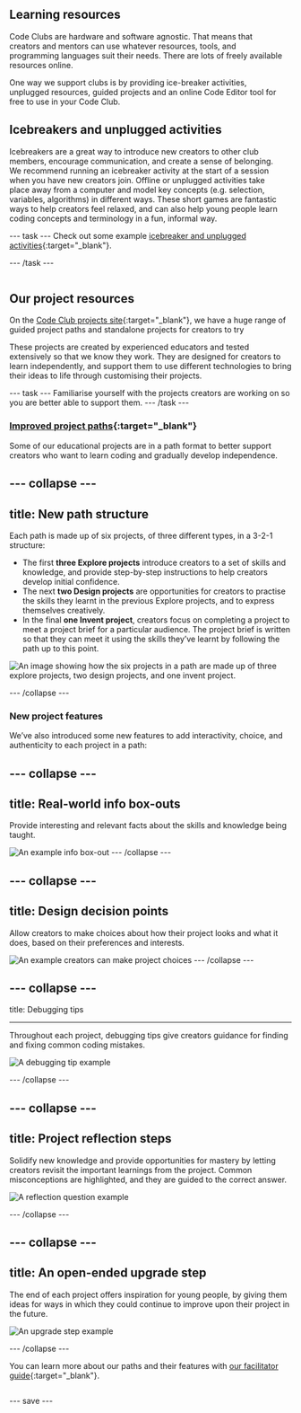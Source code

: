 ## Learning resources

<div style="display: flex; flex-wrap: wrap">
<div style="flex-basis: 200px; flex-grow: 1; margin-right: 15px;">
Code Clubs are hardware and software agnostic. That means that creators and mentors can use whatever resources, tools, and programming languages suit their needs. There are lots of freely available resources online. 

One way we support clubs is by providing  ice-breaker activities, unplugged resources, guided projects and an online Code Editor tool for free to use in your Code Club.  
  
## Icebreakers and unplugged activities
Icebreakers are a great way to introduce new creators to other club members, encourage communication, and create a sense of belonging. We recommend running an icebreaker activity at the start of a session when you have new creators join. Offline or unplugged activities take place away from a computer and model key concepts (e.g. selection, variables, algorithms) in different ways. These short games are fantastic ways to help creators feel relaxed, and can also help young people learn coding concepts and terminology in a fun, informal way.

--- task ---
Check out some example [icebreaker and unplugged activities](https://codeclub.org/en/resources/activities){:target="_blank"}.
  
--- /task ---
  
</div>
<div>

## Our project resources
On the [Code Club projects site](https://projects.raspberrypi.org/en){:target="_blank"}, we have a huge range of guided project paths and standalone projects for creators to try

These projects are created by experienced educators and tested extensively so that we know they work. They are designed for creators to learn independently, and support them to use different technologies to bring their ideas to life through customising their projects.
  
--- task ---
Familiarise yourself with the projects creators are working on so you are better able to support them. 
--- /task ---

### [Improved project paths](https://projects.raspberrypi.org/en/paths){:target="_blank"}

Some of our educational projects are in a path format to better support creators who want to learn coding and gradually develop independence. 

--- collapse ---
---
title: New path structure
---

Each path is made up of six projects, of three different types, in a 3-2-1 structure:

+ The first **three Explore projects** introduce creators to a set of skills and knowledge, and provide step-by-step instructions to help creators develop initial confidence. 
+ The next **two Design projects** are opportunities for creators to practise the skills they learnt in the previous Explore projects, and to express themselves creatively. 
+ In the final **one Invent project**, creators focus on completing a project to meet a project brief for a particular audience. The project brief is written so that they can meet it using the skills they’ve learnt by following the path up to this point. 
  

![An image showing how the six projects in a path are made up of three explore projects, two design projects, and one invent project.](images/Project-types.png)

--- /collapse ---

### New project features

We’ve also introduced some new features to add interactivity, choice, and authenticity to each project in a path:

--- collapse ---
---
title: Real-world info box-outs
---

Provide interesting and relevant facts about the skills and knowledge being taught.
  
![An example info box-out](images/box-out.png)
--- /collapse ---

--- collapse ---
---
title: Design decision points
---
Allow creators to make choices about how their project looks and what it does, based on their preferences and interests.
  
![An example creators can make project choices](images/design-decision.png)
--- /collapse ---

--- collapse ---
---

title: Debugging tips

---
Throughout each project, debugging tips give creators guidance for finding and fixing common coding mistakes.

![A debugging tip example](images/Debug-Python.png)

--- /collapse ---
  
--- collapse ---
---
title: Project reflection steps
---
Solidify new knowledge and provide opportunities for mastery by letting creators revisit the important learnings from the project. Common misconceptions are highlighted, and they are guided to the correct answer.

![A reflection question example](images/Reflection.png)

--- /collapse ---

--- collapse ---
---
title: An open-ended upgrade step
---
The end of each project offers inspiration for young people, by giving them ideas for ways in which they could continue to improve upon their project in the future.

![An upgrade step example](images/Upgrade.png)

--- /collapse ---
 

You can learn more about our paths and their features with [our facilitator guide](https://projects.raspberrypi.org/en/projects/321-make-facilitator-guide){:target="_blank"}.

</div>
</div>


--- save ---

